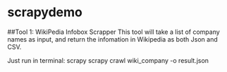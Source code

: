 # scrapydemo

##Tool 1: WikiPedia Infobox Scrapper
This tool will take a list of company names as input, and return the infomation in Wikipedia as both Json and CSV.

Just run in terminal:
scrapy scrapy crawl wiki_company -o result.json

